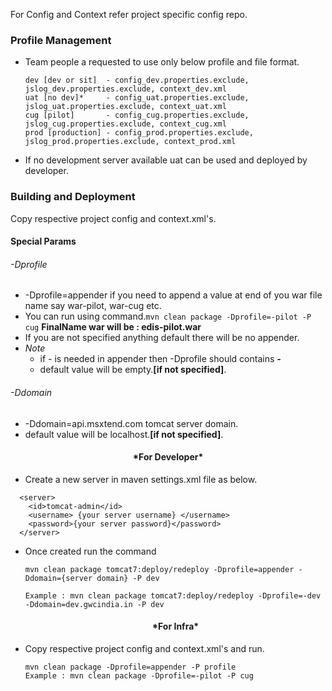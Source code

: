 For Config and Context refer project specific config repo.

### Profile Management

- Team people a requested to use only below profile and file format.
    ```
    dev [dev or sit]  - config_dev.properties.exclude, jslog_dev.properties.exclude, context_dev.xml
    uat [no dev]*     - config_uat.properties.exclude, jslog_uat.properties.exclude, context_uat.xml
    cug [pilot]       - config_cug.properties.exclude, jslog_cug.properties.exclude, context_cug.xml
    prod [production] - config_prod.properties.exclude, jslog_prod.properties.exclude, context_prod.xml
    ```
- If no development server available uat can be used and deployed by developer.

### Building and Deployment

Copy respective project config and context.xml's.

#### Special Params

###### \-Dprofile

- \-Dprofile=appender if you need to append a value at end of you war file name say war-pilot, war-cug etc.
- You can run using command.```mvn clean package -Dprofile=-pilot -P cug``` **FinalName war will be : edis-pilot.war**
- If you are not specified anything default there will be no appender.
- _Note_
    - if - is needed in appender then -Dprofile should contains **_-_**
    - default value will be empty.**[if not specified]**.

###### \-Ddomain

- \-Ddomain=api.msxtend.com tomcat server domain.
- default value will be localhost.**[if not specified]**.

<h4 style=text-align:center>*For Developer*</h4>

- Create a new server in maven settings.xml file as below.

```
  <server>
    <id>tomcat-admin</id>
    <username> {your server username} </username>
    <password>{your server password}</password>
  </server>
  ```

- Once created run the command

  ```
  mvn clean package tomcat7:deploy/redeploy -Dprofile=appender -Ddomain={server domain} -P dev
  
  Example : mvn clean package tomcat7:deploy/redeploy -Dprofile=-dev -Ddomain=dev.gwcindia.in -P dev
  ```

  <h4 style=text-align:center>*For Infra*</h4>
- Copy respective project config and context.xml's and run.

   ```
   mvn clean package -Dprofile=appender -P profile 
   Example : mvn clean package -Dprofile=-pilot -P cug
   ```
